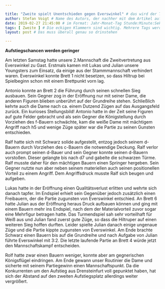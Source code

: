 ```yaml
---

title: "Zweite spielt Unentschieden gegen Everswinkel" # das wird der Titel der Seite, am besten in Anführungszeichen (z.B. wenn er Sonderzeichen enthält)
author: Stefan Voigt # Name des Autors, der nachher mit dem Artikel auf der Seite angezeigt wird; das ist unabhängig vom github-Benutzernamen
date: 2019-02-27 21:45:00 # im Format: Jahr-Monat-Tag Stunde:Minute:Sekunde, die Uhrzeit ist optional
tags: [ Zweite ] # Die eckigen Klammern sind wichtig. Mehrere Tags werden durch Kommas separiert
layout: post # Das muss überall genau so drinstehen

---
```


**Aufstiegschancen werden geringer** 

Am letzten Samstag hatte unsere 2.Mannschaft die Zweitvertretung aus Everswinkel zu Gast. Erstmals kamen mit Lukas und Julian unsere Youngsters zum Einsatz, da einige aus der Stammmannschaft verhindert waren. Everswinkel konnte Brett 1 nicht besetzen, so dass Hiltrup bei Spielbeginn schon mit einem Brettpunkt vorn lag. 
<!-- continue -->

Antonio konnte an Brett 2 die Führung durch seinen schnellen Sieg ausbauen. Sein Gegner zog in der Eröffnung nur mit seiner Dame, die anderen Figuren blieben unberührt auf der Grundreihe stehen. Schließlich kehrte auch die Dame nach ca. einem Dutzend Zügen auf das Ausgangsfeld zurück. Ein kurioses Stellungsbild! Antonio hatte in der Zeit seine Figuren auf gute Felder gebracht und als sein Gegner die Königstellung durch Vorziehen des f-Bauern schwächte, kam die weiße Dame mit mächtigem Angriff nach h5 und wenige Züge später war die Partie zu seinen Gunsten entschieden. 

Ralf hatte sich mit Schwarz solide aufgestellt, entzog jedoch seinem d-Bauern durch Vorziehen des c-Bauern die notwendige Deckung. Ralf verlor auch prompt seinen d-Bauer und sein Gegner konnte seinen d-Bauern vorstoßen. Dieser gelangte bis nach d7 und gabelte die schwarzen Türme. Ralf musste daher für den mächtigen Bauern einen Springer hergeben. Sein Gegner nutzte nun aber neben seinem materiellen auch seinen positionellen Vorteil zu einem Angriff.  Dem Angriffsdruck musste Ralf sich beugen und aufgeben. 

Lukas hatte in der Eröffnung einen Qualitätsverlust erlitten und wehrte sich danach tapfer. Im Endspiel erhielt sein Gegenüber jedoch zusätzlich einen Freibauern, der die Partie zugunsten von Everswinkel entschied. An Brett 6 hatte Julian aus der Eröffnung heraus Druck aufbauen können und ging mit einem Bauern mehr ins Endspiel, nach dem der Materialvorteil zuvor sogar eine Mehrfigur betragen hatte. Das Turmendspiel sah sehr vorteilhaft für Weiß aus und Julian fand zuerst gute Züge, so dass die Hiltruper auf einen weiteren Sieg hoffen durften. Leider spielte Julian danach einige ungenaue Züge und die Partie kippte zugunsten von Everswinkel. Am Ende brachte Schwarz einen Bauern bis auf die Grundreihe und nach Aufgabe von Julian führte Everswinkel mit 3:2. Die letzte laufende Partie an Brett 4 würde jetzt den Mannschaftskampf entscheiden. 

Rolf hatte zwar einen Bauern weniger, konnte aber am gegnerischen Königsflügel eindringen. Am Ende gewann unser Routinier die Dame und sicherte mit seinem Partiegewinn einen Mannschaftspunkt. Da die Konkurrenten um den Aufstieg aus Drensteinfurt voll gepunktet haben, hat sich der Abstand auf den zweiten Aufstiegsplatz allerdings weiter vergrößert.

